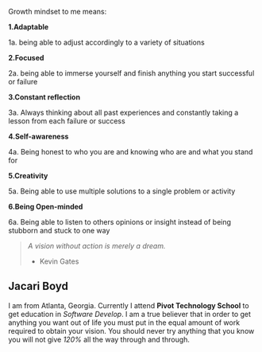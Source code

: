 Growth mindset to me means:

**1.Adaptable**

  1a. being able to adjust accordingly to a variety of situations

**2.Focused**

2a. being able to immerse yourself and finish anything you start successful or failure 

**3.Constant reflection**

3a. Always thinking about all past experiences and constantly taking a lesson from each failure or success 

**4.Self-awareness**

4a. Being honest to who you are and knowing who are and what you stand for

**5.Creativity**

5a. Being able to use multiple solutions to a single problem or activity 

**6.Being Open-minded**

6a. Being able to listen to others opinions or insight instead of being stubborn and stuck to one way

>_A vision without action 
is merely a dream._
> - Kevin Gates
 ## Jacari Boyd 
 I am from Atlanta, Georgia. Currently I attend __Pivot Technology School__ to get education in _Software Develop_. I am a true believer that in order to get anything you want out of life you must put in the equal amount of work required to obtain your vision. You should never try anything that you know you will not give _120%_ all the way through and through.

